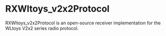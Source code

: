 # RXWltoys_v2x2Protocol
RXWltoys_v2x2Protocol is an open-source receiver implementation for the WLtoys V2x2 series radio protocol.
